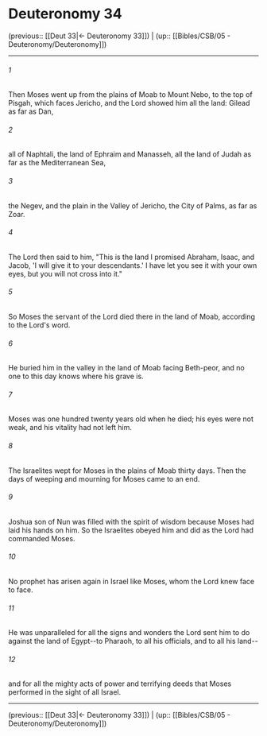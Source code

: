 # Deuteronomy 34

(previous:: [[Deut 33|← Deuteronomy 33]]) | (up:: [[Bibles/CSB/05 - Deuteronomy/Deuteronomy]])

***


###### 1 
Then Moses went up from the plains of Moab to Mount Nebo, to the top of Pisgah, which faces Jericho, and the Lord showed him all the land: Gilead as far as Dan, 

###### 2 
all of Naphtali, the land of Ephraim and Manasseh, all the land of Judah as far as the Mediterranean Sea, 

###### 3 
the Negev, and the plain in the Valley of Jericho, the City of Palms, as far as Zoar. 

###### 4 
The Lord then said to him, "This is the land I promised Abraham, Isaac, and Jacob, 'I will give it to your descendants.' I have let you see it with your own eyes, but you will not cross into it." 

###### 5 
So Moses the servant of the Lord died there in the land of Moab, according to the Lord's word. 

###### 6 
He buried him in the valley in the land of Moab facing Beth-peor, and no one to this day knows where his grave is. 

###### 7 
Moses was one hundred twenty years old when he died; his eyes were not weak, and his vitality had not left him. 

###### 8 
The Israelites wept for Moses in the plains of Moab thirty days. Then the days of weeping and mourning for Moses came to an end. 

###### 9 
Joshua son of Nun was filled with the spirit of wisdom because Moses had laid his hands on him. So the Israelites obeyed him and did as the Lord had commanded Moses. 

###### 10 
No prophet has arisen again in Israel like Moses, whom the Lord knew face to face. 

###### 11 
He was unparalleled for all the signs and wonders the Lord sent him to do against the land of Egypt--to Pharaoh, to all his officials, and to all his land-- 

###### 12 
and for all the mighty acts of power and terrifying deeds that Moses performed in the sight of all Israel.

***

(previous:: [[Deut 33|← Deuteronomy 33]]) | (up:: [[Bibles/CSB/05 - Deuteronomy/Deuteronomy]])
